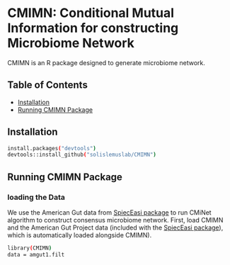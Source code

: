 # CMIMN: Conditional Mutual Information for constructing Microbiome Network

CMIMN is an R package designed to generate microbiome network. 

## Table of Contents
- [Installation](#installation)
- [Running CMIMN Package](#Running-CMIMN-Package)

## Installation
```bash
install.packages("devtools")
devtools::install_github("solislemuslab/CMIMN")
```

## Running CMIMN Package
### loading the Data
We use the American Gut data from [SpiecEasi package](https://github.com/zdk123/SpiecEasi) to run CMiNet algorithm to construct consensus microbiome network. 
First, load CMIMN and the American Gut Project data (included with the [SpiecEasi package](https://github.com/zdk123/SpiecEasi)), which is automatically loaded alongside CMIMN).

```bash
library(CMIMN)
data = amgut1.filt
```
